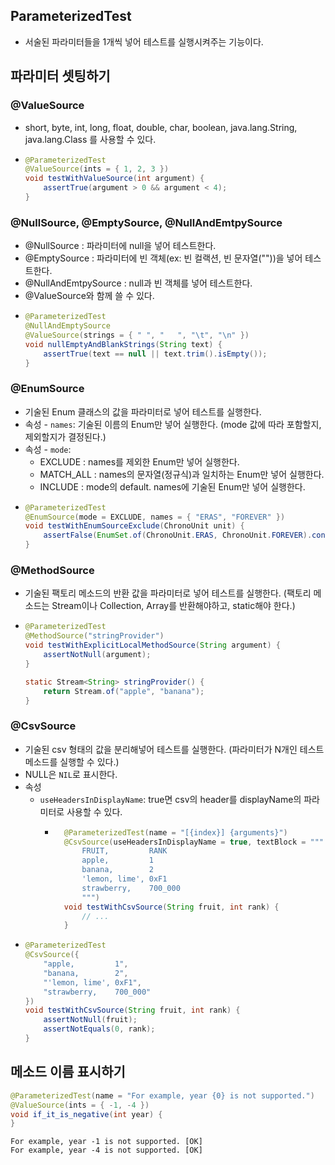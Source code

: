 ## ParameterizedTest
- 서술된 파라미터들을 1개씩 넣어 테스트를 실행시켜주는 기능이다.
  
## 파라미터 셋팅하기
### @ValueSource
- short, byte, int, long, float,  double,  char, boolean, java.lang.String, java.lang.Class 를 사용할 수 있다. 
- ~~~java
  @ParameterizedTest
  @ValueSource(ints = { 1, 2, 3 })
  void testWithValueSource(int argument) {
      assertTrue(argument > 0 && argument < 4);
  }
  ~~~
### @NullSource, @EmptySource, @NullAndEmtpySource
- @NullSource : 파라미터에 null을 넣어 테스트한다.
- @EmptySource : 파라미터에 빈 객체(ex: 빈 컬랙션, 빈 문자열(""))을 넣어 테스트한다.
- @NullAndEmtpySource : null과 빈 객체를 넣어 테스트한다. 
- @ValueSource와 함께 쓸 수 있다.
- ~~~java
  @ParameterizedTest
  @NullAndEmptySource
  @ValueSource(strings = { " ", "   ", "\t", "\n" })
  void nullEmptyAndBlankStrings(String text) {
      assertTrue(text == null || text.trim().isEmpty());
  }
  ~~~
### @EnumSource
- 기술된 Enum 클래스의 값을 파라미터로 넣어 테스트를 실행한다.
- 속성 - `names`: 기술된 이름의 Enum만 넣어 실행한다. (mode 값에 따라 포함할지, 제외할지가 결정된다.)
- 속성 - `mode`:
    - EXCLUDE : names를 제외한 Enum만 넣어 실행한다.
    - MATCH_ALL : names의 문자열(정규식)과 일치하는 Enum만 넣어 실행한다.
    - INCLUDE : mode의 default. names에 기술된 Enum만 넣어 실행한다.
- ~~~java
  @ParameterizedTest
  @EnumSource(mode = EXCLUDE, names = { "ERAS", "FOREVER" })
  void testWithEnumSourceExclude(ChronoUnit unit) {
      assertFalse(EnumSet.of(ChronoUnit.ERAS, ChronoUnit.FOREVER).contains(unit));
  }
  ~~~
### @MethodSource
- 기술된 팩토리 메소드의 반환 값을 파라미터로 넣어 테스트를 실행한다. (팩토리 메소드는 Stream이나 Collection, Array를 반환해야하고, static해야 한다.)
- ~~~java
  @ParameterizedTest
  @MethodSource("stringProvider")
  void testWithExplicitLocalMethodSource(String argument) {
      assertNotNull(argument);
  }
  
  static Stream<String> stringProvider() {
      return Stream.of("apple", "banana");
  }
  ~~~
### @CsvSource
- 기술된 csv 형태의 값을 분리해넣어 테스트를 실행한다. (파라미터가 N개인 테스트 메소드를 실행할 수 있다.)
- NULL은 `NIL`로 표시한다.
- 속성
  - `useHeadersInDisplayName`: true면 csv의 header를 displayName의 파라미터로 사용할 수 있다. 
    - ~~~java
        @ParameterizedTest(name = "[{index}] {arguments}")
        @CsvSource(useHeadersInDisplayName = true, textBlock = """
            FRUIT,         RANK
            apple,         1
            banana,        2
            'lemon, lime', 0xF1
            strawberry,    700_000
            """)
        void testWithCsvSource(String fruit, int rank) {
            // ...
        }
      ~~~
- ~~~java
  @ParameterizedTest
  @CsvSource({
      "apple,         1",
      "banana,        2",
      "'lemon, lime', 0xF1",
      "strawberry,    700_000"
  })
  void testWithCsvSource(String fruit, int rank) {
      assertNotNull(fruit);
      assertNotEquals(0, rank);
  }
  ~~~

## 메소드 이름 표시하기
~~~java
@ParameterizedTest(name = "For example, year {0} is not supported.")
@ValueSource(ints = { -1, -4 })
void if_it_is_negative(int year) {
}
~~~
~~~
For example, year -1 is not supported. [OK]
For example, year -4 is not supported. [OK]
~~~

